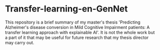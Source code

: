 # Transfer-learning-en-GenNet
This repository is a brief summary of my master's thesis 'Predicting Alzheimer's disease conversion in Mild Cognitive Impairment patients: A transfer learning approach with explainable AI'.  It is not the whole work but a part of it that may be useful for future research that my thesis director may carry out.
